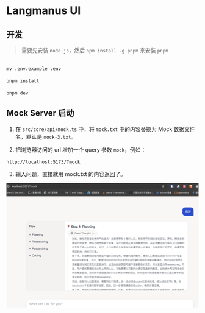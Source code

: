 # Langmanus UI


## 开发

> 需要先安装 `node.js`，然后 `npm install -g pnpm` 来安装 `pnpm`


```

mv .env.example .env

pnpm install

pnpm dev
```

## Mock Server 启动

1. 在 `src/core/api/mock.ts` 中，将 `mock.txt` 中的内容替换为 Mock 数据文件名，默认是 `mock-3.txt`。

2. 把浏览器访问的 url 增加一个 query 参数 `mock`，例如：

```
http://localhost:5173/?mock
```

3. 输入问题，直接就用 mock.txt 的内容返回了。

![](./mock.jpg)
